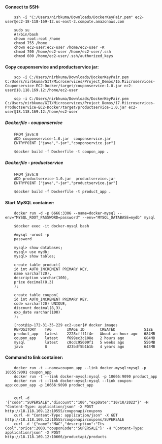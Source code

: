 #### Connect to SSH:
		ssh -i "C:/Users/nirbkuma/Downloads/DockerKeyPair.pem" ec2-user@ec2-18-118-169-12.us-east-2.compute.amazonaws.com

		sudo su
		#!/bin/bash
		chown root:root /home
		chmod 755 /home
		chown ec2-user:ec2-user /home/ec2-user -R
		chmod 700 /home/ec2-user /home/ec2-user/.ssh
		chmod 600 /home/ec2-user/.ssh/authorized_keys

#### Copy couponservice and productservice jar:
		scp -i C:/Users/nirbkuma/Downloads/DockerKeyPair.pem C:/Users/nirbkuma/GIT/Microservices/Project_Demos/16.Miicroservices-Couponservice-EC2-Docker/target/couponservice-1.0.jar ec2-user@18.118.169.12:/home/ec2-user

		scp -i C:/Users/nirbkuma/Downloads/DockerKeyPair.pem C:/Users/nirbkuma/GIT/Microservices/Project_Demos/17.Miicroservices-Productservice-EC2-Docker/target/productservice-1.0.jar ec2-user@18.118.169.12:/home/ec2-user

##### Dockerfile - couponservice
		FROM java:8
		ADD couponservice-1.0.jar  couponservice.jar
		ENTRYPOINT ["java","-jar","couponservice.jar"]

		$docker build -f Dockerfile -t coupon_app .

##### Dockerfile - productservice
		FROM java:8
		ADD productservice-1.0.jar  productservice.jar
		ENTRYPOINT ["java","-jar","productservice.jar"]

		$docker build -f Dockerfile -t product_app .

#### Start MySQL container:
		docker run -d -p 6666:3306 --name=docker-mysql --env="MYSQL_ROOT_PASSWORD=password" --env="MYSQL_DATABASE=mydb" mysql

		$docker exec -it docker-mysql bash

		#mysql -uroot -p
		password

		mysql> show databases;
		mysql> use mydb;
		mysql> show tables;

		create table product(
		id int AUTO_INCREMENT PRIMARY KEY,
		name varchar(20),
		description varchar(100),
		price decimal(8,3) 
		);

		create table coupon(
		id int AUTO_INCREMENT PRIMARY KEY,
		code varchar(20) UNIQUE,
		discount decimal(8,3),
		exp_date varchar(100) 
		);

		[root@ip-172-31-35-229 ec2-user]# docker images
		REPOSITORY    TAG       IMAGE ID       CREATED             SIZE
		product_app   latest    2228cfff1f4e   About an hour ago   684MB
		coupon_app    latest    f699ec3c108e   2 hours ago         684MB
		mysql         latest    c0cdc95609f1   5 weeks ago         556MB
		java          8         d23bdf5b1b1b   4 years ago         643MB

#### Command to link container:
		docker run -t --name=coupon_app --link docker-mysql:mysql -p 10555:9091 coupon_app
		docker run -t --link docker-mysql:mysql -p 10666:9090 product_app
		docker run -t --link docker-mysql:mysql --link coupon-app:coupon_app -p 10666:9090 product_app


		curl -d '{"code":"SUPERSALE","discount":"100","expDate":"10/10/2022"}' -H "Content-Type: application/json" -X POST http://18.118.169.12:10555/couponapi/coupons
		curl -H "Content-Type: application/json" -X GET http://18.118.169.12:10555/couponapi/coupons/SUPERSALE
		curl -d '{"name":"MAC","description":"Its Cool","price":2000,"couponCode":"SUPERSALE"}' -H "Content-Type: application/json" -X POST http://18.118.169.12:10666/productapi/products
